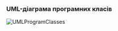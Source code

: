 ### UML-діаграма програмних класів
![UMLProgramClasses](https://user-images.githubusercontent.com/79446249/195435709-5283fdf7-a0d7-4884-9276-ccc1b975b1e2.jpeg)
